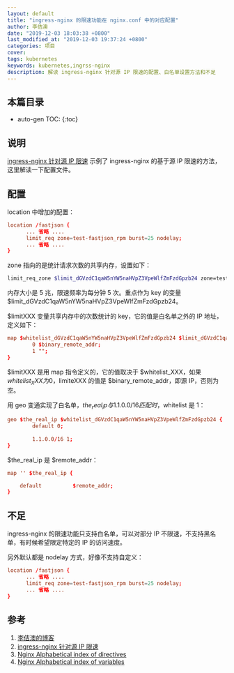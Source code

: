 ```yaml
---
layout: default
title: "ingress-nginx 的限速功能在 nginx.conf 中的对应配置"
author: 李佶澳
date: "2019-12-03 18:03:38 +0800"
last_modified_at: "2019-12-03 19:37:24 +0800"
categories: 项目
cover:
tags: kubernetes
keywords: kubernetes,ingrss-nginx
description: 解读 ingress-nginx 针对源 IP 限速的配置、白名单设置方法和不足
---
```


## 本篇目录

* auto-gen TOC:
{:toc}

## 说明

[ingress-nginx 针对源 IP 限速][2] 示例了 ingress-nginx 的基于源 IP 限速的方法，这里解读一下配置文件。

## 配置

location 中增加的配置：

```conf
location /fastjson {
      ... 省略 ....
      limit_req zone=test-fastjson_rpm burst=25 nodelay;
      ... 省略 ....
}
```

zone 指向的是统计请求次数的共享内存，设置如下：

```sh
limit_req_zone $limit_dGVzdC1qaW5nYW5naHVpZ3VpeWlfZmFzdGpzb24 zone=test-fastjson_rpm:5m rate=5r/m;
```

内存大小是 5 兆，限速频率为每分钟 5 次。重点作为 key 的变量 $limit_dGVzdC1qaW5nYW5naHVpZ3VpeWlfZmFzdGpzb24。

$limitXXX 变量共享内存中的次数统计的 key，它的值是白名单之外的 IP 地址，定义如下：

```conf
map $whitelist_dGVzdC1qaW5nYW5naHVpZ3VpeWlfZmFzdGpzb24 $limit_dGVzdC1qaW5nYW5naHVpZ3VpeWlfZmFzdGpzb24 {
        0 $binary_remote_addr;
        1 "";
}
```

$limitXXX 是用 map 指令定义的，它的值取决于 $whitelist_XXX，如果 $whitelist_XXX 为 0，$limiteXXX 的值是 $binary_remote_addr，即源 IP，否则为空。

用 geo 变通实现了白名单，$the_real_ip 与 1.1.0.0/16 匹配时，$whitelist 是 1：

```conf
geo $the_real_ip $whitelist_dGVzdC1qaW5nYW5naHVpZ3VpeWlfZmFzdGpzb24 {
        default 0;
        
        1.1.0.0/16 1;
}
```

$the_real_ip 是 $remote_addr：

```conf
map '' $the_real_ip {

    default          $remote_addr;
}
```

## 不足 

ingress-nginx 的限速功能只支持白名单，可以对部分 IP 不限速，不支持黑名单，有时候希望限定特定的 IP 的访问速度。

另外默认都是 nodelay 方式，好像不支持自定义：

```conf
location /fastjson {
      ... 省略 ....
      limit_req zone=test-fastjson_rpm burst=25 nodelay;
      ... 省略 ....
}
```

## 参考

1. [李佶澳的博客][1]
2. [ingress-nginx 针对源 IP 限速][2]
3. [Nginx Alphabetical index of directives][3]
4. [Nginx Alphabetical index of variables][4]

[1]: https://www.lijiaocn.com "李佶澳的博客"
[2]: https://www.lijiaocn.com/soft/k8s/ingress-nginx/ratelimit.html "ingress-nginx 针对源 IP 限速"
[3]: https://nginx.org/en/docs/dirindex.html "Nginx Alphabetical index of directives"
[4]: https://nginx.org/en/docs/varindex.html "Nginx Alphabetical index of variables"
